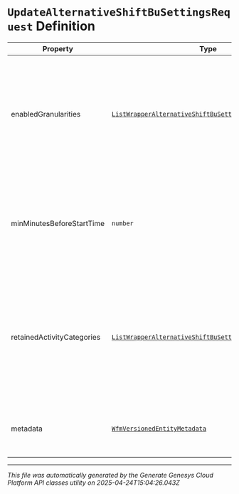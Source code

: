 # `UpdateAlternativeShiftBuSettingsRequest` Definition

| Property | Type | Required | Description |
|----------|------|----------|-------------|
| enabledGranularities | [`ListWrapperAlternativeShiftBuSettingsGranularity`](listwrapperalternativeshiftbusettingsgranularity-definition.md) | No | The granularity at which alternative shifts is allowed. An empty list as the wrapped value will indicate alternative shifts is disabled |
| minMinutesBeforeStartTime | `number` | No | The minimum number of minutes before the start of a shift that an alternative shift can be automatically approved |
| retainedActivityCategories | [`ListWrapperAlternativeShiftBuSettingsActivityCategory`](listwrapperalternativeshiftbusettingsactivitycategory-definition.md) | No | Categories of activities that are required to remain at the same time slot for the alternative shifts offered. An empty list indicates no retained activities |
| metadata | [`WfmVersionedEntityMetadata`](wfmversionedentitymetadata-definition.md) | Yes | Version metadata for this business unit's alternative shift settings |

---

*This file was automatically generated by the Generate Genesys Cloud Platform API classes utility on 2025-04-24T15:04:26.043Z*